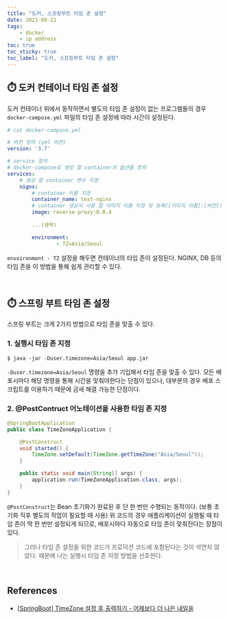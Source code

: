```yaml
---
title: "도커, 스프링부트 타임 존 설정"
date: 2021-08-21
tags:
    - docker
    - ip address
toc: true
toc_sticky: true 
toc_label: "도커, 스프링부트 타임 존 설정"
---
```


## ⏱️ 도커 컨테이너 타임 존 설정
도커 컨테이너 위에서 동작하면서 별도의 타임 존 설정이 없는 프로그램들의 경우 
`docker-compose.yml` 파일의 타임 존 설정에 따라 시간이 설정된다.

```yml
# cat docker-compose.yml

# 버전 정의 (yml 버전)
version: '3.7'

# service 정의
# docker-compose로 생성 할 container의 옵션을 정의
services:
    # 생성 할 container 변수 지정
    nignx:
        # container 이름 지정
        container_name: test-nginx
        # container 생성시 사용 할 이미지 이름 지정 및 등록([이미지 이름]:[버전])
        image: reverse-proxy:0.0.4
        
        ...(생략)

        environment:
                - TZ=Asia/Seoul
```

`envoironment - TZ` 설정을 해두면 컨테이너의 타임 존이 설정된다.
NGINX, DB 등의 타임 존을 이 방법을 통해 쉽게 관리할 수 있다.

<br>

## ⏱️ 스프링 부트 타임 존 설정
스프링 부트는 크게 2가지 방법으로 타임 존을 맞출 수 있다.

### 1. 실행시 타임 존 지정
```
$ java -jar -Duser.timezone=Asia/Seoul app.jar
```

`-Duser.timezone=Asia/Seoul` 명령을 추가 기입해서 타임 존을 맞출 수 있다.
모든 배포시마다 해당 명령을 통해 시간을 맞춰야한다는 단점이 있으나, 
대부분의 경우 배포 스크립트를 이용하기 때문에 금새 해결 가능한 단점이다.

### 2. @PostContruct 어노테이션을 사용한 타임 존 지정
```java
@SpringBootApplication
public class TimeZoneApplication {

    @PostConstruct
    void started() {
        TimeZone.setDefault(TimeZone.getTimeZone("Asia/Seoul"));
    }

    public static void main(String[] args) {
        application.run(TimeZoneApplication.class, args);
    }
}
```

`@PostConstruct`는 Bean 초기화가 완료된 후 단 한 번만 수행되는 동작이다. (보통 초기화 직후 별도의 작업이 필요할 때 사용) 위 코드의 경우 애플리케이션이 실행될 때 타임 존이 딱 한 번만 설정되게 되므로, 배포시마다 자동으로 타임 존이 맞춰진다는 장점이 있다.

> 그러나 타임 존 설정을 위한 코드가 프로덕션 코드에 포함된다는 것이 석연치 않았다. 
때문에 나는 실행시 타임 존 지정 방법을 선호한다.


<br>

## References
- [[SpringBoot] TimeZone 설정 후 출력하기 - 어제보다 더 나은 내일을](https://dbjh.tistory.com/74)
